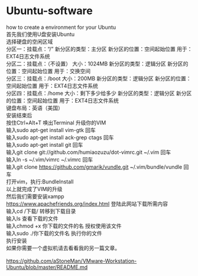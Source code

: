 # Ubuntu-software
how to create a environment for your Ubuntu
<br />首先我们使用U盘安装Ubuntu
<br />选择硬盘的空闲区域
<br />分区一：挂载点：“/” 新分区的类型：主分区 新分区的位置：空间起始位置 用于：EXT4日志文件系统
<br />分区二：挂载点：（不设置） 大小：1024MB 新分区的类型：逻辑分区 新分区的位置：空间起始位置 用于：交换空间
<br />分区三：挂载点：/boot  大小：200MB 新分区的类型：逻辑分区 新分区的位置：空间起始位置 用于：EXT4日志文件系统
<br />分区四：挂载点：/home  大小：剩下多少给多少 新分区的类型：逻辑分区 新分区的位置：空间起始位置 用于：EXT4日志文件系统
<br />键盘布局：英语（美国）
<br />安装结束后
<br />按住Ctrl+Alt+T 唤出Terminal 升级你的VIM
<br />输入sudo apt-get install vim-gtk 回车 
<br />输入sudo apt-get install ack-grep ctags 回车
<br />输入sudo apt-get install git 回车 
<br />输入git clone git://github.com/humiaozuzu/dot-vimrc.git ~/.vim 回车 
<br />输入ln -s ~/.vim/vimrc ~/.vimrc 回车
<br />输入git clone https://github.com/gmarik/vundle.git ~/.vim/bundle/vundle 回车 
<br />打开vim，执行:BundleInstall 
<br />以上就完成了VIM的升级
<br />然后我们需要安装xampp
<br />https://www.apachefriends.org/index.html  登陆此网站下载所需内容
<br />输入cd /下载/       转移到下载目录
<br />输入ls              查看下载的文件
<br />输入chmod +x 你下载的文件的名       授权使用该文件
<br />输入sudo ./你下载的文件名           执行你的文件
<br />执行安装
<br />如果你需要一个虚拟机请去看看我的另一篇文章。  
<br />https://github.com/aStoneMan/VMware-Workstation-Ubuntu/blob/master/README.md
<br />
<br />
<br />
<br />
<br />
<br />
<br />
<br />
<br />
<br />
<br />
<br />
<br />
<br />
<br />
<br />
<br />
<br />
<br />
<br />
<br />
<br />
<br />
<br />
<br />
